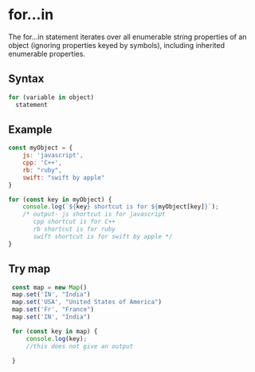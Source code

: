 # for...in

The for...in statement iterates over all enumerable string properties of an object (ignoring properties keyed by symbols), including inherited enumerable properties.

## Syntax

```js
for (variable in object)
  statement
```

## Example

```js
const myObject = {
    js: 'javascript',
    cpp: 'C++',
    rb: "ruby",
    swift: "swift by apple"
}

for (const key in myObject) {
    console.log(`${key} shortcut is for ${myObject[key]}`);
    /* output- js shortcut is for javascript
       cpp shortcut is for C++
       rb shortcut is for ruby
       swift shortcut is for swift by apple */
}

```

## Try map

```js
 const map = new Map()
 map.set('IN', "India")
 map.set('USA', "United States of America")
 map.set('Fr', "France")
 map.set('IN', "India")

 for (const key in map) {
     console.log(key);
     //this does not give an output
     
 }
```

